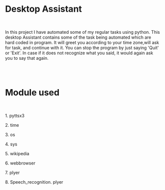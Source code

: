 <h1><b>Desktop Assistant</b></h1>
<br>
<p>In this project I have automated some of my regular tasks using python. This desktop Assistant contains some of the
 task being automated which are hard coded in program. It will greet you according to your time zone,will ask for task, 
and continue with it. You can stop the program by just saying 'Quit' or 'Exit'. In case if it does not recognize what you said,
it would again ask you to say that again.</p>
<br>
<br>
<h1>Module used</h1>
<br>
<p>1. pyttsx3</p>
<p>2. time</p>
<p>3. os</p>
<p>4. sys</p>
<p>5. wikipedia</p>
<p>6. webbrowser</p>
<p>7. plyer</p>
<p>8. Speech_recognition. plyer</p>
<br>
